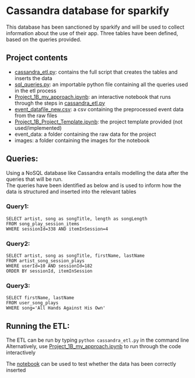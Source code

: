 # Cassandra database for sparkify

This database has been sanctioned by sparkify and will be used to collect information about the use of their app.  Three tables have been defined, based on the queries provided.

## Project contents
- [cassandra_etl.py](cassandra_etl.py): contains the full script that creates the tables and inserts the data
- [sql_queries.py](sql_queries.py): an importable python file containing all the queries used in the etl process
- [Project_1B_my_approach.ipynb](Project_1B_my_approach.ipynb): an interactive notebook that runs through the steps in [cassandra_etl.py](cassandra_etl.py)
- [event_datafile_new.csv](event_datafile_new.csv): a csv containing the preprocessed event data from the raw files
- [Project_1B_Project_Template.ipynb](Project_1B_&#32;Project_Template.ipynb): the project template provided (not used/implemented)
- event_data: a folder containing the raw data for the project
- images: a folder containing the images for the notebook
    
## Queries:
Using a NoSQL database like Cassandra entails modelling the data after the queries that will be run.  
The queries have been identified as below and is used to inform how the data is structured and inserted into the relevant tables
### Query1:
```
SELECT artist, song as songTitle, length as songLength
FROM song_play_session_items
WHERE sessionId=338 AND itemInSession=4
```
### Query2:
```
SELECT artist, song as songTitle, firstName, lastName
FROM artist_song_session_plays
WHERE userId=10 AND sessionId=182
ORDER BY sessionId, itemInSession 
```
### Query3:
```
SELECT firstName, lastName
FROM user_song_plays
WHERE song='All Hands Against His Own'
```

## Running the ETL:
The ETL can be run by typing `python cassandra_etl.py` in the command line
Alternatively, use [Project_1B_my_approach.ipynb](Project_1B_my_approach.ipynb) to run through the code interactively

The [notebook](Project_1B_my_approach.ipynb) can be used to test whether the data has been correctly inserted